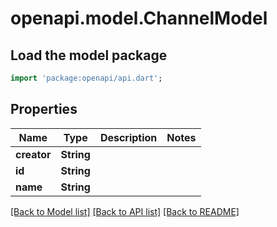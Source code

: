 # openapi.model.ChannelModel

## Load the model package
```dart
import 'package:openapi/api.dart';
```

## Properties
Name | Type | Description | Notes
------------ | ------------- | ------------- | -------------
**creator** | **String** |  | 
**id** | **String** |  | 
**name** | **String** |  | 

[[Back to Model list]](../README.md#documentation-for-models) [[Back to API list]](../README.md#documentation-for-api-endpoints) [[Back to README]](../README.md)


